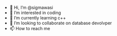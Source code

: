 - 👋 Hi, I’m @sigmawasi
- 👀 I’m interested in coding 
- 🌱 I’m currently learning c++
- 💞️ I’m looking to collaborate on database devolvper 
- 📫 How to reach me

<!---
sigmawasi/sigmawasi is a ✨ special ✨ repository because its `README.md` (this file) appears on your GitHub profile.
You can click the Preview link to take a look at your changes.
--->

